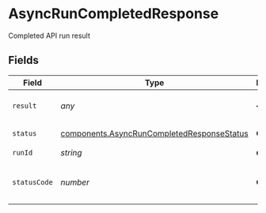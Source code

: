 # AsyncRunCompletedResponse

Completed API run result


## Fields

| Field                                                                                                    | Type                                                                                                     | Required                                                                                                 | Description                                                                                              |
| -------------------------------------------------------------------------------------------------------- | -------------------------------------------------------------------------------------------------------- | -------------------------------------------------------------------------------------------------------- | -------------------------------------------------------------------------------------------------------- |
| `result`                                                                                                 | *any*                                                                                                    | :heavy_minus_sign:                                                                                       | The result of an API call.                                                                               |
| `status`                                                                                                 | [components.AsyncRunCompletedResponseStatus](../../models/components/asyncruncompletedresponsestatus.md) | :heavy_check_mark:                                                                                       | The status of the run                                                                                    |
| `runId`                                                                                                  | *string*                                                                                                 | :heavy_check_mark:                                                                                       | The run ID                                                                                               |
| `statusCode`                                                                                             | *number*                                                                                                 | :heavy_check_mark:                                                                                       | The HTTP status code of the API run                                                                      |
